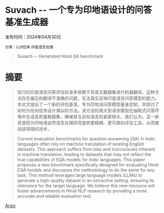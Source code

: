 # Suvach -- 一个专为印地语设计的问答基准生成器

发布时间：2024年04月30日

`分类：LLM应用` `印度语言处理`

> Suvach -- Generated Hindi QA benchmark

# 摘要

> 现行的印度语言问答评估标准多依赖于将英文数据集进行机器翻译，这种方法存在偏见和翻译不准确的问题，无法真实反映印度语言问答模型的能力。本论文提出了一个新的评估基准，专为印地语问答模型量身定制，并探讨了如何为任何任务设计类似的方法。该方法利用大型语言模型在抽取式问答环境中生成高质量数据集，确保其与目标语言的紧密相关。我们认为，这一新资源将为印地语自然语言处理研究提供更精确、更可靠的评估工具，从而推动该领域的进步。

> Current evaluation benchmarks for question answering (QA) in Indic languages often rely on machine translation of existing English datasets. This approach suffers from bias and inaccuracies inherent in machine translation, leading to datasets that may not reflect the true capabilities of EQA models for Indic languages. This paper proposes a new benchmark specifically designed for evaluating Hindi EQA models and discusses the methodology to do the same for any task. This method leverages large language models (LLMs) to generate a high-quality dataset in an extractive setting, ensuring its relevance for the target language. We believe this new resource will foster advancements in Hindi NLP research by providing a more accurate and reliable evaluation tool.

[Arxiv](https://arxiv.org/abs/2404.19254)
